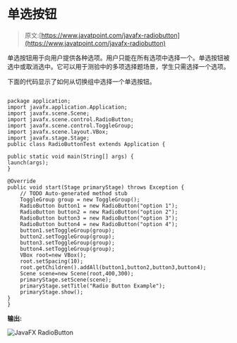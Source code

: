 # 单选按钮

> 原文:[https://www.javatpoint.com/javafx-radiobutton](https://www.javatpoint.com/javafx-radiobutton)

单选按钮用于向用户提供各种选项。用户只能在所有选项中选择一个。单选按钮被选中或取消选中。它可以用于测验中的多项选择题场景，学生只需选择一个选项。

下面的代码显示了如何从切换组中选择一个单选按钮。

```

package application;
import javafx.application.Application;
import javafx.scene.Scene;
import javafx.scene.control.RadioButton;
import javafx.scene.control.ToggleGroup;
import javafx.scene.layout.VBox;
import javafx.stage.Stage;
public class RadioButtonTest extends Application {

public static void main(String[] args) {
launch(args);	
}

@Override
public void start(Stage primaryStage) throws Exception {
	// TODO Auto-generated method stub
	ToggleGroup group = new ToggleGroup();
	RadioButton button1 = new RadioButton("option 1");
	RadioButton button2 = new RadioButton("option 2");
	RadioButton button3 = new RadioButton("option 3");
	RadioButton button4 = new RadioButton("option 4");
	button1.setToggleGroup(group);
	button2.setToggleGroup(group);
	button3.setToggleGroup(group);
	button4.setToggleGroup(group);
	VBox root=new VBox();
	root.setSpacing(10);
	root.getChildren().addAll(button1,button2,button3,button4);
	Scene scene=new Scene(root,400,300);
	primaryStage.setScene(scene);
	primaryStage.setTitle("Radio Button Example");
	primaryStage.show();
}
}

```

**输出:**

![JavaFX RadioButton](../Images/1ae851bca98d8a040923563102838c4c.png)